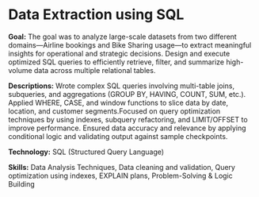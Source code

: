 # Data Extraction using SQL  
          





**Goal:**
    The goal was to analyze large-scale datasets from two different domains—Airline bookings and Bike Sharing usage—to extract meaningful insights for operational and strategic decisions.
    Design and execute optimized SQL queries to efficiently retrieve, filter, and summarize high-volume data across multiple relational tables.

  **Descriptions:**
  Wrote complex SQL queries involving multi-table joins, subqueries, and aggregations (GROUP BY, HAVING, COUNT, SUM, etc.). Applied WHERE, CASE, and window functions to slice data by date, location, and customer segments.Focused on query optimization techniques by using indexes, subquery refactoring, and LIMIT/OFFSET to improve performance. Ensured data accuracy and relevance by applying conditional logic and validating output against sample checkpoints.

  **Technology:**
     SQL (Structured Query Language)

  **Skills:**
  Data Analysis Techniques, Data cleaning and validation,
  Query optimization using indexes, EXPLAIN plans, Problem-Solving & Logic Building


  

